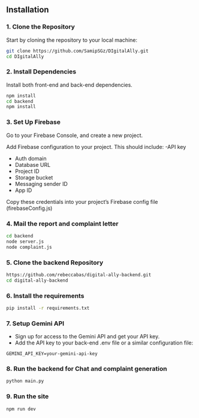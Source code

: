 
## Installation

### 1. Clone the Repository
Start by cloning the repository to your local machine:
```bash
git clone https://github.com/SamipSGz/DIgitalAlly.git
cd DIgitalAlly
```
### 2. Install Dependencies
Install both front-end and back-end dependencies.
```bash
npm install
cd backend 
npm install
```

### 3. Set Up Firebase

Go to your Firebase Console, and create a new project.

Add Firebase configuration to your project. This should include:
-API key
- Auth domain
- Database URL
- Project ID
- Storage bucket
- Messaging sender ID
- App ID

Copy these credentials into your project’s Firebase config file 
(firebaseConfig.js)

### 4. Mail the report and complaint letter
```bash
cd backend
node server.js
node complaint.js
```

### 5. Clone the backend Repository

```bash
https://github.com/rebeccabas/digital-ally-backend.git
cd digital-ally-backend
```
### 6. Install the requirements

```bash
pip install -r requirements.txt
```


### 7. Setup Gemini API
- Sign up for access to the Gemini API and get your API key.
- Add the API key to your back-end .env file or a similar configuration file:

```env
GEMINI_API_KEY=your-gemini-api-key
```
### 8. Run the backend for Chat and complaint generation

```bash
python main.py 
```
### 9. Run the site
```bash
npm run dev
```




    
